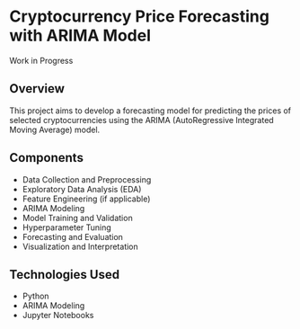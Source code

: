 # Cryptocurrency Price Forecasting with ARIMA Model
Work in Progress

## Overview
This project aims to develop a forecasting model for predicting the prices of selected cryptocurrencies using the ARIMA (AutoRegressive Integrated Moving Average) model.

## Components
* Data Collection and Preprocessing
* Exploratory Data Analysis (EDA)
* Feature Engineering (if applicable)
* ARIMA Modeling
* Model Training and Validation
* Hyperparameter Tuning
* Forecasting and Evaluation
* Visualization and Interpretation


## Technologies Used
* Python
* ARIMA Modeling
* Jupyter Notebooks
